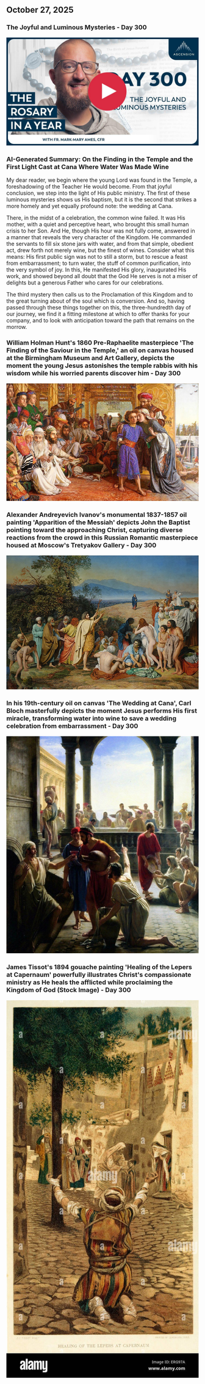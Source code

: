 ## October 27, 2025

### The Joyful and Luminous Mysteries - Day 300

[![The Joyful and Luminous Mysteries](/October/jpgs/Day300.jpg)](https://youtu.be/ltmffToEneE "The Joyful and Luminous Mysteries")

### AI-Generated Summary: On the Finding in the Temple and the First Light Cast at Cana Where Water Was Made Wine

My dear reader, we begin where the young Lord was found in the Temple, a foreshadowing of the Teacher He would become. From that joyful conclusion, we step into the light of His public ministry. The first of these luminous mysteries shows us His baptism, but it is the second that strikes a more homely and yet equally profound note: the wedding at Cana.

There, in the midst of a celebration, the common wine failed. It was His mother, with a quiet and perceptive heart, who brought this small human crisis to her Son. And He, though His hour was not fully come, answered in a manner that reveals the very character of the Kingdom. He commanded the servants to fill six stone jars with water, and from that simple, obedient act, drew forth not merely wine, but the finest of wines. Consider what this means: His first public sign was not to still a storm, but to rescue a feast from embarrassment; to turn water, the stuff of common purification, into the very symbol of joy. In this, He manifested His glory, inaugurated His work, and showed beyond all doubt that the God He serves is not a miser of delights but a generous Father who cares for our celebrations.

The third mystery then calls us to the Proclamation of this Kingdom and to the great turning about of the soul which is conversion. And so, having passed through these things together on this, the three-hundredth day of our journey, we find it a fitting milestone at which to offer thanks for your company, and to look with anticipation toward the path that remains on the morrow.

### William Holman Hunt's 1860 Pre-Raphaelite masterpiece 'The Finding of the Saviour in the Temple,' an oil on canvas housed at the Birmingham Museum and Art Gallery, depicts the moment the young Jesus astonishes the temple rabbis with his wisdom while his worried parents discover him - Day 300

[![William Holman Hunt's 1860 Pre-Raphaelite masterpiece 'The Finding of the Saviour in the Temple,' an oil on canvas housed at the Birmingham Museum and Art Gallery, depicts the moment the young Jesus astonishes the temple rabbis with his wisdom while his worried parents discover him](October/jpgs/WilliamHolmanHuntFinding_n87jizLq.jpg)](https://upload.wikimedia.org/wikipedia/commons/thumb/f/f0/William_Holman_Hunt_-_The_Finding_of_the_Saviour_in_the_Temple_-_Google_Art_Project.jpg/1024px-William_Holman_Hunt_-_The_Finding_of_the_Saviour_in_the_Temple_-_Google_Art_Project.jpg "William Holman Hunt's 1860 Pre-Raphaelite masterpiece 'The Finding of the Saviour in the Temple,' an oil on canvas housed at the Birmingham Museum and Art Gallery, depicts the moment the young Jesus astonishes the temple rabbis with his wisdom while his worried parents discover him")

### Alexander Andreyevich Ivanov's monumental 1837-1857 oil painting 'Apparition of the Messiah' depicts John the Baptist pointing toward the approaching Christ, capturing diverse reactions from the crowd in this Russian Romantic masterpiece housed at Moscow's Tretyakov Gallery - Day 300

[![Alexander Andreyevich Ivanov's monumental 1837-1857 oil painting 'Apparition of the Messiah' depicts John the Baptist pointing toward the approaching Christ, capturing diverse reactions from the crowd in this Russian Romantic masterpiece housed at Moscow's Tretyakov Gallery](October/jpgs/Apparition_DPsTkf2Y.jpg)](https://upload.wikimedia.org/wikipedia/commons/thumb/9/9e/%D0%90%D0%BB%D0%B5%D0%BA%D1%81%D0%B0%D0%BD%D0%B4%D1%80_%D0%90%D0%BD%D0%B4%D1%80%D0%B5%D0%B5%D0%B2%D0%B8%D1%87_%D0%98%D0%B2%D0%B0%D0%BD%D0%BE%D0%B2_-_%D0%AF%D0%B2%D0%BB%D0%B5%D0%BD%D0%B8%D0%B5_%D0%A5%D1%80%D0%B8%D1%81%D1%82%D0%B0_%D0%BD%D0%B0%D1%80%D0%BE%D0%B4%D1%83_%28%D0%AF%D0%B2%D0%BB%D0%B5%D0%BD%D0%B8%D0%B5_%D0%9C%D0%B5%D1%81%D1%81%D0%B8%D0%B8%29_-_Google_Art_Project.jpg/960px-%D0%90%D0%BB%D0%B5%D0%BA%D1%81%D0%B0%D0%BD%D0%B4%D1%80_%D0%90%D0%BD%D0%B4%D1%80%D0%B5%D0%B5%D0%B2%D0%B8%D1%87_%D0%98%D0%B2%D0%B0%D0%BD%D0%BE%D0%B2_-_%D0%AF%D0%B2%D0%BB%D0%B5%D0%BD%D0%B8%D0%B5_%D0%A5%D1%80%D0%B8%D1%81%D1%82%D0%B0_%D0%BD%D0%B0%D1%80%D0%BE%D0%B4%D1%83_%28%D0%AF%D0%B2%D0%BB%D0%B5%D0%BD%D0%B8%D0%B5_%D0%9C%D0%B5%D1%81%D1%81%D0%B8%D0%B8%29_-_Google_Art_Project.jpg "Alexander Andreyevich Ivanov's monumental 1837-1857 oil painting 'Apparition of the Messiah' depicts John the Baptist pointing toward the approaching Christ, capturing diverse reactions from the crowd in this Russian Romantic masterpiece housed at Moscow's Tretyakov Gallery")

### In his 19th-century oil on canvas 'The Wedding at Cana', Carl Bloch masterfully depicts the moment Jesus performs His first miracle, transforming water into wine to save a wedding celebration from embarrassment - Day 300

[![In his 19th-century oil on canvas 'The Wedding at Cana', Carl Bloch masterfully depicts the moment Jesus performs His first miracle, transforming water into wine to save a wedding celebration from embarrassment](October/jpgs/WeddingatCana_rPK7n4pk.jpg)](https://carlbloch.org/media//b/a/base_41135642.jpg?width=600 "In his 19th-century oil on canvas 'The Wedding at Cana', Carl Bloch masterfully depicts the moment Jesus performs His first miracle, transforming water into wine to save a wedding celebration from embarrassment")

### James Tissot's 1894 gouache painting 'Healing of the Lepers at Capernaum' powerfully illustrates Christ's compassionate ministry as He heals the afflicted while proclaiming the Kingdom of God (Stock Image) - Day 300

[![James Tissot's 1894 gouache painting 'Healing of the Lepers at Capernaum' powerfully illustrates Christ's compassionate ministry as He heals the afflicted while proclaiming the Kingdom of God](October/jpgs/healingofthelepers_kFRUXZKs.jpg)](https://www.alamy.com/healing-of-the-lepers-at-capernaum-1894-by-james-tissot-image557924107.html "James Tissot's 1894 gouache painting 'Healing of the Lepers at Capernaum' powerfully illustrates Christ's compassionate ministry as He heals the afflicted while proclaiming the Kingdom of God")
